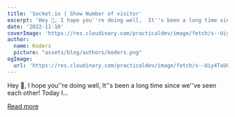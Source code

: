 ```yaml
---
title: 'Socket.io | Show Number of visitor'
excerpt: 'Hey 👋, I hope you''re doing well,  It''s been a long time since we''ve seen each other!       Today I...'
date: '2022-11-10'
coverImage: 'https://res.cloudinary.com/practicaldev/image/fetch/s--Uiy4TaUL--/c_imagga_scale,f_auto,fl_progressive,h_420,q_66,w_1000/https://dev-to-uploads.s3.amazonaws.com/uploads/articles/ez14mm6n1ubphfyga0o4.gif'
author:
  name: Koders
  picture: "assets/blog/authors/koders.png"
ogImage:
  url: 'https://res.cloudinary.com/practicaldev/image/fetch/s--Uiy4TaUL--/c_imagga_scale,f_auto,fl_progressive,h_420,q_66,w_1000/https://dev-to-uploads.s3.amazonaws.com/uploads/articles/ez14mm6n1ubphfyga0o4.gif'
---
```


Hey 👋, I hope you''re doing well,  It''s been a long time since we''ve seen each other!       Today I...

[Read more](https://dev.to/noprod/socketio-show-number-of-visitor-337)
